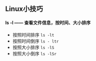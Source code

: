 ## Linux小技巧



#### ls -l —— 查看文件信息，按时间、大小排序
* 按照时间排序 `ls -lt`
* 按照时间倒序 `ls - ltr`
* 按照大小排序 `ls -lS`
* 按照大小倒序 `ls -lSr`

